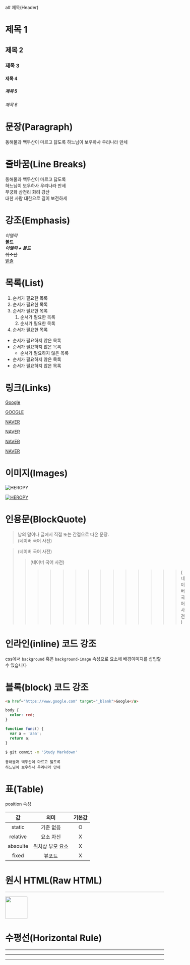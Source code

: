 a# 제목(Header)


# 제목 1
## 제목 2
### 제목 3
#### 제목 4
##### 제목 5
###### 제목 6


# 문장(Paragraph)
동해물과 백두산이 마르고 닳도록
하느님이 보우하사 우리나라 만세



# 줄바꿈(Line Breaks)
동해물과 백두산이 마르고 닳도록  
하느님이 보우하사 우리나라 만세  
무궁화 삼천리 화려 강산<br>
대한 사람 대한으로 길이 보전하세



# 강조(Emphasis)
_이텔릭_  
**볼드**  
**_이텔릭 + 볼드_**  
~~취소선~~  
<u>밑줄</u>



# 목록(List)
1. 순서가 필요한 목록
1. 순서가 필요한 목록
1. 순서가 필요한 목록
    1. 순서가 필요한 목록
    1. 순서가 필요한 목록
1. 순서가 필요한 목록

- 순서가 필요하지 않은 목록
- 순서가 필요하지 않은 목록
    - 순서가 필요하지 않은 목록
- 순서가 필요하지 않은 목록
- 순서가 필요하지 않은 목록


# 링크(Links)
<a href="https://www.google.com">Google</a>

[GOOGLE](https://www.google.com)


<a href="https://www.naver.com" title="NAVER로 이동!">NAVER</a>

[NAVER](https://www.naver.com "네이버로 이동!")


<a href="https://www.naver.com" title="NAVER로 이동!" target="_blank">NAVER</a>

[NAVER](https://www.naver.com "네이버로 이동!")



# 이미지(Images)
![HEROPY](https://heropy.blog/css/images/logo.png)

[![HEROPY](https://heropy.blog/css/images/logo.png)
](https://heropy.blog/)



# 인용문(BlockQuote)
> 남의 말이나 글에서 직접 또는 간접으로 따온 문장.  
> (네이버 국어 사전)

> (네이버 국어 사전)
>> (네이버 국어 사전)
>>>>>>>>>>>>>> (네이버 국어 사전)



# 인라인(inline) 코드 강조
css에서 `background` 혹은 `background-image` 속성으로 요소에  배경이미지를 삽입할 수 있습니다


# 블록(block) 코드 강조

```html
<a href="https://www.google.com" target="_blank">Google</a>
```


```css
body {
  color: red;
}
```

```javascript
function func() {
  var a = 'aaa';
  return a;
}
```

```bash
$ git commit -m 'Study Markdown'
```

```plaintext
동해물과 백두산이 마르고 닳도록  
하느님이 보우하사 우리나라 만세
```

# 표(Table)
position 속성  

값 | 의미 | 기본값  
:--:|:--:|:--:
static | 기준 없음 | O
relative | 요소 자신 | X
absoulte | 위치상 부모 요소 | X
fixed | 뷰포트 | X


# 원시 HTML(Raw HTML)
---
<img width="70px" src="https://heropy.blog/css/images/logo.png">



# 수평선(Horizontal Rule)

---  
***  
___  
